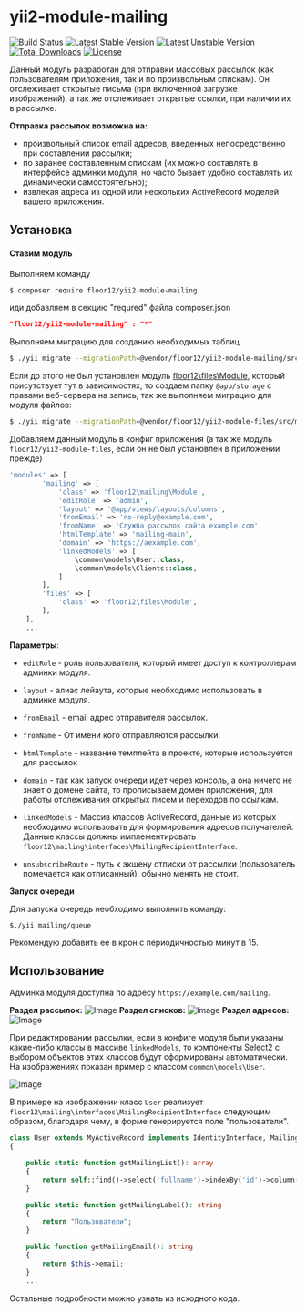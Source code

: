 # yii2-module-mailing
[![Build Status](https://travis-ci.org/floor12/yii2-module-mailing.svg?branch=master)](https://travis-ci.org/floor12/yii2-module-mailing)
[![Latest Stable Version](https://poser.pugx.org/floor12/yii2-module-mailing/v/stable)](https://packagist.org/packages/floor12/yii2-module-mailing)
[![Latest Unstable Version](https://poser.pugx.org/floor12/yii2-module-mailing/v/unstable)](https://packagist.org/packages/floor12/yii2-module-mailing)
[![Total Downloads](https://poser.pugx.org/floor12/yii2-module-mailing/downloads)](https://packagist.org/packages/floor12/yii2-module-mailing)
[![License](https://poser.pugx.org/floor12/yii2-module-mailing/license)](https://packagist.org/packages/floor12/yii2-module-mailing)

Данный модуль разработан для отправки массовых рассылок (как пользователям приложения, так и по произвольным спискам). 
Он отслеживает открытые письма (при включенной загрузке изображений), 
а так же отслеживает открытые ссылки, при наличии их в рассылке.

**Отправка рассылок возможна на:**
- произвольный список email адресов, введенных непосредственно при составлении рассылки;
- по заранее составленным спискам 
(их можно составлять в интерфейсе админки модуля, но часто бывает удобно составлять их динамически самостоятельно);
- извлекая адреса из одной или нескольких ActiveRecord моделей вашего приложения.


Установка
------------

#### Ставим модуль

Выполняем команду
```bash
$ composer require floor12/yii2-module-mailing
```

иди добавляем в секцию "requred" файла composer.json
```json
"floor12/yii2-module-mailing" : "*"
```


Выполняем миграцию для созданию необходимых таблиц
```bash
$ ./yii migrate --migrationPath=@vendor/floor12/yii2-module-mailing/src/migrations/
```

Если до этого не был установлен модуль [floor12\files\Module](https://github.com/floor12/yii2-module-files), который присутствует тут в зависимостях,
то создаем папку `@app/storage` c правами веб-сервера на запись, так же выполняем миграцию для модуля файлов:
```bash
$ ./yii migrate --migrationPath=@vendor/floor12/yii2-module-files/src/migrations/
```

Добавляем данный модуль в конфиг приложения (а так же модуль `floor12/yii2-module-files`, 
если он не был установлен в приложении прежде)
```php  
'modules' => [
        'mailing' => [
            'class' => 'floor12\mailing\Module',
            'editRole' => 'admin',
            'layout' => '@app/views/layouts/columns',
            'fromEmail' => 'no-reply@example.com',
            'fromName' => 'Служба рассылок сайта example.com',
            'htmlTemplate' => 'mailing-main',
            'domain' => 'https://aexample.com',
            'linkedModels' => [
                \common\models\User::class,
                \common\models\Clients::class,
            ]
        ],
        'files' => [
            'class' => 'floor12\files\Module',
        ],
    ],
    ...
```

**Параметры**:

- `editRole` - роль пользователя, который имеет доступ к контроллерам админки модуля.

- `layout` - алиас лейаута, которые необходимо использовать в админке модуля.
- `fromEmail` - email адрес отправителя рассылок.
- `fromName` - От имени кого отправляются рассылки.
- `htmlTemplate` - название темплейта в проекте, которые используется для рассылок
- `domain` - так как запуск очереди идет через консоль, а она ничего не знает о домене сайта, 
то прописываем домен приложения, для работы отслеживания открытых писем и переходов по ссылкам. 
- `linkedModels` - Массив классов ActiveRecord, данные из которых необходимо использовать для формирования адресов получателей. 
Данные классы  должны имплементировать `floor12\mailing\interfaces\MailingRecipientInterface`.
- `unsubscribeRoute` - путь к экшену отписки от рассылки (пользователь помечается как отписанный), обычно менять не стоит.

**Запуск очереди**

Для запуска очередь необходимо выполнить команду:
```
$./yii mailing/queue
```

Рекомендую добавить ее в крон с периодичностью минут в 15. 


Использование
------------

Админка модуля доступна по адресу `https://example.com/mailing`.

**Раздел рассылок:**
![Image](https://floor12.net/images/yii2-module-mailing-index.png)
**Раздел списков:**
![Image](https://floor12.net/images/yii2-module-mailing-list.png)
**Раздел адресов:**
![Image](https://floor12.net/images/yii2-module-mailing-items.png)

При редактировании рассылки, если в конфиге модуля были указаны какие-либо классы в массиве `linkedModels`,
то компоненты Select2 с выбором объектов этих классов будут сформированы автоматически. На изображениях показан пример
с классом `common\models\User`. 

![Image](https://floor12.net/images/yii2-module-mailing-update.png)

В примере на изображении класс `User` реализует  `floor12\mailing\interfaces\MailingRecipientInterface` следующим образом, 
благодаря чему, в форме генерируется поле "пользователи".
```php  
class User extends MyActiveRecord implements IdentityInterface, MailingRecipientInterface
{

    public static function getMailingList(): array
    {
        return self::find()->select('fullname')->indexBy('id')->column();
    }

    public static function getMailingLabel(): string
    {
        return "Пользователи";
    }

    public function getMailingEmail(): string
    {
        return $this->email;
    }
    ...
```

Остальные подробности можно узнать из исходного кода.

